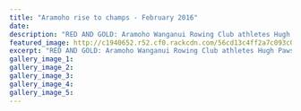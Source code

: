 ```yaml
---
title: "Aramoho rise to champs - February 2016"
date: 
description: "RED AND GOLD: Aramoho Wanganui Rowing Club athletes Hugh Pawson (left) and Luke Watts on the winner's dais with coach Ian Weenink after claiming the men's double sculls at the national champs"
featured_image: http://c1940652.r52.cf0.rackcdn.com/56cd13c4ff2a7c093c00037f/Hugh-Pawson-(Luke-Watts)-gold-mens-dble-sculls-2.16.jpg
excerpt: "RED AND GOLD: Aramoho Wanganui Rowing Club athletes Hugh Pawson (left) and Luke Watts on the winner's dais with coach Ian Weenink after claiming the men's double sculls at the national championships last week."
gallery_image_1: 
gallery_image_2: 
gallery_image_3: 
gallery_image_4: 
gallery_image_5: 
---
```

